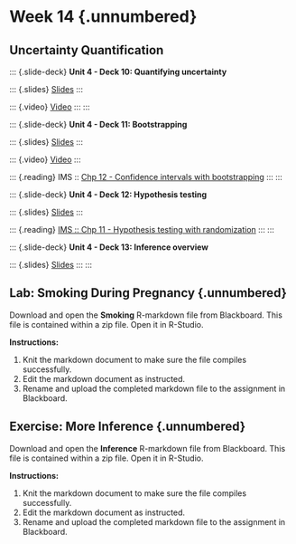 # Week 14 {.unnumbered}

## Uncertainty Quantification

::: {.slide-deck}
**Unit 4 - Deck 10: Quantifying uncertainty**

::: {.slides}
[Slides](https://rstudio-education.github.io/datascience-box/course-materials/slides/u4-d10-quantify-uncertainty/u4-d10-quantify-uncertainty.html#1)
:::

::: {.video}
[Video](https://youtu.be/LYpKrtZmQtI)
:::
:::

::: {.slide-deck}
**Unit 4 - Deck 11: Bootstrapping**

::: {.slides}
[Slides](https://rstudio-education.github.io/datascience-box/course-materials/slides/u4-d11-bootstrap/u4-d11-bootstrap.html#1)
:::

::: {.video}
[Video](https://youtu.be/bdqpI3iVOso)
:::

::: {.reading}
IMS :: [Chp 12 - Confidence intervals with bootstrapping](https://openintro-ims.netlify.app/foundations-bootstrapping.html)
:::
:::

::: {.slide-deck}
**Unit 4 - Deck 12: Hypothesis testing**

::: {.slides}
[Slides](https://rstudio-education.github.io/datascience-box/course-materials/slides/u4-d12-hypothesis-testing/u4-d12-hypothesis-testing.html#1)
:::

::: {.reading}
[IMS :: Chp 11 - Hypothesis testing with randomization](https://openintro-ims.netlify.app/foundations-randomization.html)
:::
:::

::: {.slide-deck}
**Unit 4 - Deck 13: Inference overview**

::: {.slides}
[Slides](https://rstudio-education.github.io/datascience-box/course-materials/slides/u4-d13-inference-overview/u4-d13-inference-overview.html#1)
:::
:::

## Lab: Smoking During Pregnancy {.unnumbered}

<p>

Download and open the **Smoking** R-markdown file from Blackboard.
This file is contained within a zip file.
Open it in R-Studio.

**Instructions:**

1.  Knit the markdown document to make sure the file compiles successfully.
2.  Edit the markdown document as instructed.
3.  Rename and upload the completed markdown file to the assignment in Blackboard.

## Exercise: More Inference {.unnumbered}

<p>

Download and open the **Inference** R-markdown file from Blackboard.
This file is contained within a zip file.
Open it in R-Studio.

**Instructions:**

1.  Knit the markdown document to make sure the file compiles successfully.
2.  Edit the markdown document as instructed.
3.  Rename and upload the completed markdown file to the assignment in Blackboard.
